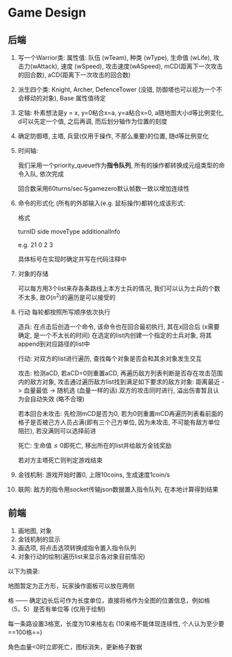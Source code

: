 # Game Design

## 后端

1. 写一个Warrior类: 属性值: 队伍 (wTeam), 种类 (wType), 生命值 (wLife), 攻击力(wAttack), 速度 (wSpeed), 攻击速度(wASpeed), mCD(距离下一次攻击的回合数), aCD(距离下一次攻击的回合数)

2. 派生四个类: Knight, Archer, DefenceTower (没错, 防御塔也可以视为一个不会移动的对象), Base 属性值待定

3. 定轴: 朴素想法是y = x, y=0粘合x=a, y=a粘合x=0, a随地图大小d等比例变化, d可以先定一个值, 之后再调, 而后划分轴作为位置的刻度

4. 确定防御塔, 主塔, 兵营(仅用于操作, 不那么重要)的位置, 随d等比例变化

5. 时间轴:

   我们采用一个priority_queue作为**指令队列**, 所有的操作都转换成元组类型的命令入队, 依次完成

   回合数采用60turns/sec与gamezero默认帧数一致以增加连续性

6. 命令的形式化 (所有的外部输入(e.g. 鼠标操作)都转化成该形式:

   格式

   turnID side moveType additionalInfo

   e.g. 21 0 2 3

   具体标号在实现时确定并写在代码注释中

7. 对象的存储

   可以每方用3个list来存各条路线上本方士兵的情况, 我们可以认为士兵的个数不太多, 故$O(n^2)$的遍历是可以接受的

8. 行动 每轮都按照所写顺序依次执行

   造兵: 在点击后创造一个命令, 该命令也在回合最初执行, 其在x回合后 (x需要确定, 是一个不太长的时间) 在选定的list内创建一个指定的士兵对象, 将其append到对应路径的list中

   行动: 对双方的list进行遍历, 查找每个对象是否会和其余对象发生交互

   攻击: 检测aCD, 若aCD=0则重置aCD, 再遍历敌方列表判断是否存在攻击范围内的敌方对象, 攻击通过遍历敌方list找到满足如下要求的敌方对象: 距离最近 -> 血量最低 -> 随机选 (血量一样的话).双方的攻击同时进行, 溢出伤害暂且认为会自动失效 (略不合理)

   若本回合未攻击: 先检测mCD是否为0, 若为0则重置mCD再遍历列表看前面的格子是否被己方人员占满(即有三个己方单位, 因为未攻击, 不可能有敌方单位阻拦), 若没满则可以选择前进

   死亡: 生命值$\leqslant 0$即死亡, 移出所在的list并给敌方金钱奖励

   若对方主塔死亡则判定游戏结束

9. 金钱机制: 游戏开始时置0, 上限10coins, 生成速度1coin/s

10. 联网: 敌方的指令用socket传输json数据置入指令队列, 在本地计算得到结果

## 前端

1. 画地图, 对象
2. 金钱机制的显示
3. 画选项, 将点击选项转换成指令置入指令队列
4. 对象行动的绘制(遍历list来显示各对象目前情况)

以下为摘录:

地图暂定为正方形，玩家操作面板可以放在两侧

格 —— 确定边长后可作为长度单位，直接将格作为全图的位置信息，例如格（5，5）是否有单位等 (仅用于绘制)

每一条路设置3格宽，长度为10来格左右 (10来格不能体现连续性, 个人认为至少要==100格==)

角色血量<0时立即死亡，图标消失，更新格子数据
